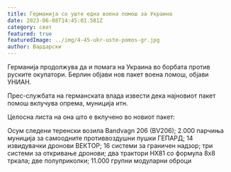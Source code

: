 ```yaml
---
title: Германија со уште една воена помош за Украина
date: 2023-06-08T14:45:01.581Z
category: свет
featured: true
featuredImage: ../img/4-45-ukr-uste-pomos-gr.jpg
author: Вардарски
---
```

Германија продолжува да и помага на Украина во борбата против руските окупатори. Берлин објави нов пакет воена помош, објави УНИАН.

Прес-службата на германската влада извести дека најновиот пакет помош вклучува опрема, муниција итн.

Целосна листа на она што е вклучено во новиот пакет:

Осум следени теренски возила Bandvagn 206 (BV206);
2.000 парчиња муниција за самоодните противвоздушни пушки ГЕПАРД;
14 извидувачки дронови ВЕКТОР;
16 системи за граничен надзор;
три системи за откривање дронови;
два трактори HX81 со формула 8x8 тркала;
две полуприколки;
11.000 групни модуларни оброци